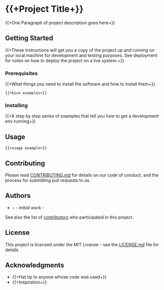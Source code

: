 # {{+Project Title+}}

{{+One Paragraph of project description goes here+}}

## Getting Started

{{+These instructions will get you a copy of the project up and running on your local machine for development and testing purposes. See deployment for notes on how to deploy the project on a live system.+}}

### Prerequisites

{{+What things you need to install the software and how to install them+}}

```
{{+Give examples+}}
```

### Installing

{{+A step by step series of examples that tell you how to get a development env running+}}

## Usage

```
{{+usage example+}}
```

## Contributing

Please read [CONTRIBUTING.md](https://github.com/your/project/contributing.md) for details on our code of conduct, and the process for submitting pull requests to us.

## Authors

* **-** - *Initial work* -

See also the list of [contributors](https://github.com/your/project/contributors) who participated in this project.

## License

This project is licensed under the MIT License - see the [LICENSE.md](LICENSE.md) file for details

## Acknowledgments

* {{+Hat tip to anyone whose code was used+}}
* {{+Inspiration+}}
